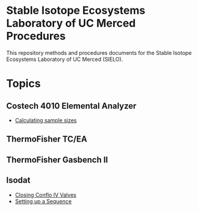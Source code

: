 # Stable Isotope Ecosystems Laboratory of UC Merced Procedures

This repository methods and procedures documents for the Stable Isotope Ecosystems Laboratory of UC Merced (SIELO).

# Topics

## Costech 4010 Elemental Analyzer

* [Calculating sample sizes](./costech_EA/sample_size_calculation.md)

## ThermoFisher TC/EA

## ThermoFisher Gasbench II

## Isodat
* [Closing Conflo IV Valves](./conflo/closing_conflo_valves.md)
* [Setting up a Sequence](./isodat/isodat_sequence.md)

